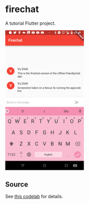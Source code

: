 # firechat

A tutorial Flutter project.

<img src="./res/images/firechat0.png" width="250">

## Source

See [this codelab](https://codelabs.developers.google.com/codelabs/flutter-firebase/index.html) for details.
